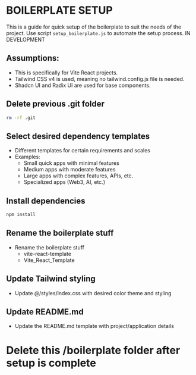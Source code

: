 # BOILERPLATE SETUP
This is a guide for quick setup of the boilerplate to suit the needs of the project.
Use script `setup_boilerplate.js` to automate the setup process.
IN DEVELOPMENT

## Assumptions:
- This is specifically for Vite React projects.
- Tailwind CSS v4 is used, meaning no tailwind.config.js file is needed.
- Shadcn UI and Radix UI are used for base components.

## Delete previous .git folder
```bash
rm -rf .git
```

## Select desired dependency templates
- Different templates for certain requirements and scales
- Examples:
    - Small quick apps with minimal features
    - Medium apps with moderate features
    - Large apps with complex features, APIs, etc.
    - Specialized apps (Web3, AI, etc.)


## Install dependencies
```bash
npm install
```

## Rename the boilerplate stuff
- Rename the boilerplate stuff
    - vite-react-template
    - Vite_React_Template

## Update Tailwind styling
- Update @/styles/index.css with desired color theme and styling

## Update README.md
- Update the README.md template with project/application details



# Delete this /boilerplate folder after setup is complete